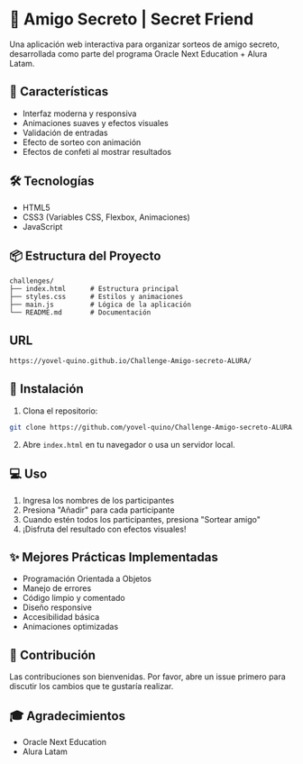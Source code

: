 
# 🎲 Amigo Secreto | Secret Friend

Una aplicación web interactiva para organizar sorteos de amigo secreto, desarrollada como parte del programa Oracle Next Education + Alura Latam.

## 🚀 Características

- Interfaz moderna y responsiva
- Animaciones suaves y efectos visuales
- Validación de entradas
- Efecto de sorteo con animación
- Efectos de confeti al mostrar resultados

## 🛠️ Tecnologías

- HTML5
- CSS3 (Variables CSS, Flexbox, Animaciones)
- JavaScript

## 📦 Estructura del Proyecto

```
challenges/
├── index.html      # Estructura principal
├── styles.css      # Estilos y animaciones
├── main.js         # Lógica de la aplicación
└── README.md       # Documentación
```
## URL
```bash
https://yovel-quino.github.io/Challenge-Amigo-secreto-ALURA/
```

## 🔧 Instalación

1. Clona el repositorio:
```bash
git clone https://github.com/yovel-quino/Challenge-Amigo-secreto-ALURA.git
```

2. Abre `index.html` en tu navegador o usa un servidor local.

## 💻 Uso

1. Ingresa los nombres de los participantes
2. Presiona "Añadir" para cada participante
3. Cuando estén todos los participantes, presiona "Sortear amigo"
4. ¡Disfruta del resultado con efectos visuales!

## ✨ Mejores Prácticas Implementadas

- Programación Orientada a Objetos
- Manejo de errores
- Código limpio y comentado
- Diseño responsive
- Accesibilidad básica
- Animaciones optimizadas

## 👥 Contribución

Las contribuciones son bienvenidas. Por favor, abre un issue primero para discutir los cambios que te gustaría realizar.


## 🎓 Agradecimientos

- Oracle Next Education
- Alura Latam
